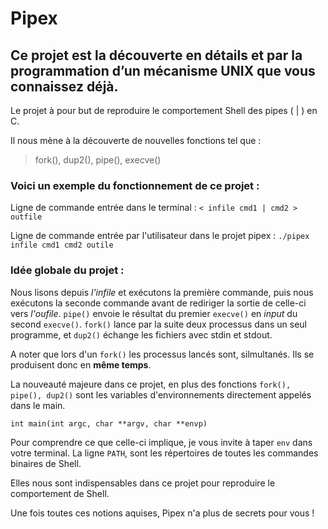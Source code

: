 # Pipex
## Ce projet est la découverte en détails et par la programmation d’un mécanisme UNIX que vous connaissez déjà.

Le projet à pour but de reproduire le comportement Shell des pipes ( | ) en C.

Il nous mène à la découverte de nouvelles fonctions tel que :

> fork(), 
> dup2(), 
> pipe(), 
> execve()

### Voici un exemple du fonctionnement de ce projet :

  Ligne de commande entrée dans le terminal :
  ```< infile cmd1 | cmd2 > outfile ```
  
  Ligne de commande entrée par l'utilisateur dans le projet pipex :
  ```./pipex infile cmd1 cmd2 outile```

### Idée globale du projet :

Nous lisons depuis *l'infile* et exécutons la première commande, puis nous exécutons la seconde commande avant de rediriger la sortie de celle-ci vers *l'oufile*.
```pipe()``` envoie le résultat du premier ```execve()``` en *input* du second ```execve()```. ```fork()``` lance par la suite deux processus dans un seul programme, et ```dup2()``` échange les fichiers avec stdin et stdout.

A noter que lors d'un ```fork()``` les processus lancés sont, silmultanés. Ils se produisent donc en **même temps**.

La nouveauté majeure dans ce projet, en plus des fonctions ```fork(), pipe(), dup2()``` sont les variables d'environnements directement appelés dans le main.

```int main(int argc, char **argv, char **envp)```

Pour comprendre ce que celle-ci implique, je vous invite à taper ```env``` dans votre terminal.
La ligne ```PATH```, sont les répertoires de toutes les commandes binaires de Shell.

Elles nous sont indispensables dans ce projet pour reproduire le comportement de Shell.

Une fois toutes ces notions aquises, Pipex n'a plus de secrets pour vous ! 
